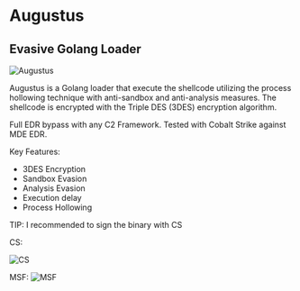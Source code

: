 # Augustus
## Evasive Golang Loader



![Augustus](https://github.com/TunnelGRE/Augustus/assets/130594453/966b2764-5d3d-4afb-9dd8-efe96476dced)



Augustus is a Golang loader that execute the shellcode utilizing the process hollowing technique with anti-sandbox and anti-analysis measures. 
The shellcode is encrypted with the Triple DES (3DES) encryption algorithm.

Full EDR bypass with any C2 Framework. Tested with Cobalt Strike against MDE EDR.


Key Features:
- 3DES Encryption
- Sandbox Evasion
- Analysis Evasion
- Execution delay
- Process Hollowing


TIP: I recommended to sign the binary with CS

CS:

![CS](https://github.com/TunnelGRE/Augustus/assets/130594453/1bd70e4d-2487-4526-bad0-7d764a395484)





MSF:
![MSF](https://github.com/TunnelGRE/Augustus/assets/130594453/8d3b24bb-224c-4efb-bcc5-819eae7beb6a)



